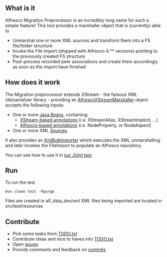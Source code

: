 What is it
---
Alfresco Migration Preprocessor is an incredibly long name for such a simple feature! This tool provides a marshaller object
that is (currently) able to
* Unmarshal one or more XML sources and transform them into a FS file/folder structure
* Invoke the File Import (shipped with Alfresco 4.** versions) pointing to the previously created FS structure
* Post-process recorded peer associations and create them accordingly as soon as the import have finished

How does it work
---
The Migration preprocessor extends XStream - the famous XML (de)serializer library - providing an [AlfrescoXStreamMarshaller](https://github.com/maoo/alfresco-migration-preprocessor/blob/master/src/main/java/org/alfresco/repo/bulkimport/xml/AlfrescoXStreamMarshaller.java) object accepts the following inputs:
* One or more [Java Beans](https://github.com/maoo/alfresco-migration-preprocessor/tree/master/src/main/java/org/alfresco/repo/bulkimport/beans), containing
  * [XStream-based annotations](http://xstream.codehaus.org/annotations-tutorial.html) (i.e. XStreamAlias, XStreamImplicit, ...)
  * [Alfresco-based annotations](https://github.com/maoo/alfresco-migration-preprocessor/tree/master/src/main/java/org/alfresco/repo/bulkimport/annotations) (i.e. NodeProperty, or NodeAspect)
* One or more XML [Sources](http://docs.oracle.com/javase/7/docs/api/javax/xml/transform/Source.html)

It also provides an [XmlBulkImporter](https://github.com/maoo/alfresco-migration-preprocessor/blob/master/src/main/java/org/alfresco/repo/bulkimport/xml/XmlBulkImporter.java) which executes the XML unmarshalling and later invokes the FileImport to populate an Alfresco repository.

You can see how to use it in [our JUnit test](https://github.com/maoo/alfresco-migration-preprocessor/blob/master/src/test/java/org/alfresco/repo/bulkimport/ImportableFileTest.java)

Run
---
To run the test
```
mvn clean test -Ppurge
```
Files are created in alf_data_dev/xml
XML files being imported are located in src/test/resources

Contribute
---
* Pick some tasks from [TODO.txt](https://github.com/maoo/alfresco-migration-preprocessor/blob/master/TODO.txt)
* Contribute ideas and nice to haves into [TODO.txt](https://github.com/maoo/alfresco-migration-preprocessor/blob/master/TODO.txt)
* Open [issues](https://github.com/maoo/alfresco-migration-preprocessor/issues)
* Provide comments and feedback on [commits](https://github.com/maoo/alfresco-migration-preprocessor/commits/master)